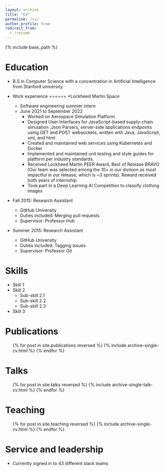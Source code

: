 ```yaml
---
layout: archive
title: "CV"
permalink: /cv/
author_profile: true
redirect_from:
  - /resume
---
```


{% include base_path %}

Education
======
* B.S in Computer Science with a concentration in Artificial Intelligence from Stanford university.
* Work experience
======
*Lockheed Martin Space
  * Software engineering summer intern
  * June 2021 to September 2022
    * Worked on Aerospace Simulation Platform
    * Designed User Interfaces for JavaScript-based supply-chain simulation ,Json Parsers, server-side applications endpoints using GET and POST websockets, written with Java, JavaScript, xml, and html
    * Created and maintained web services using Kubernetes and Docker 
    * Implemented and maintained unit testing and style guides for platform per industry standards.
    * Received Lockheed Martin PEER Award, Best of Release BRAVO (Our team was selected among the 10+ in our division as most impactful in our release, which is ~3 sprints). Reward received both years of internship
    * Took part in a Deep Learning AI Competition to classify clothing images


* Fall 2015: Research Assistant
  * GitHub University
  * Duties included: Merging pull requests
  * Supervisor: Professor Hub

* Summer 2015: Research Assistant
  * GitHub University
  * Duties included: Tagging issues
  * Supervisor: Professor Git
  
Skills
======
* Skill 1
* Skill 2
  * Sub-skill 2.1
  * Sub-skill 2.2
  * Sub-skill 2.3
* Skill 3

Publications
======
  <ul>{% for post in site.publications reversed %}
    {% include archive-single-cv.html %}
  {% endfor %}</ul>
  
Talks
======
  <ul>{% for post in site.talks reversed %}
    {% include archive-single-talk-cv.html  %}
  {% endfor %}</ul>
  
Teaching
======
  <ul>{% for post in site.teaching reversed %}
    {% include archive-single-cv.html %}
  {% endfor %}</ul>
  
Service and leadership
======
* Currently signed in to 43 different slack teams
